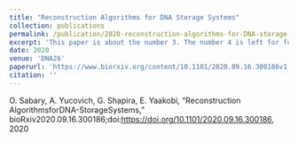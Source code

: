 ```yaml
---
title: "Reconstruction Algorithms for DNA Storage Systems"
collection: publications
permalink: /publication/2020-reconstruction-algorithms-for-DNA-storage-systems
excerpt: 'This paper is about the number 3. The number 4 is left for future work.'
date: 2020
venue: 'DNA26'
paperurl: 'https://www.biorxiv.org/content/10.1101/2020.09.16.300186v1.full'
citation: ''
---
```



O. Sabary,    A. Yucovich,    G. Shapira,    E. Yaakobi,    “Reconstruction    AlgorithmsforDNA-StorageSystems,” bioRxiv2020.09.16.300186;doi:https://doi.org/10.1101/2020.09.16.300186, 2020